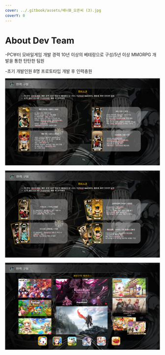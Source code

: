 ```yaml
---
cover: ../.gitbook/assets/배너B_오픈씨 (3).jpg
coverY: 0
---
```


# About Dev Team

\-PC부터 모바일게임 개발 경력 10년 이상의 베테랑으로 구성/5년 이상 MMORPG 개발을 통한 탄탄한 팀원

\-초기 개발인원 8명 프로토타입 개발 후 인력충원&#x20;

![](../.gitbook/assets/1.PNG)

![](<../.gitbook/assets/2 (1).PNG>)

![](../.gitbook/assets/4.PNG)
